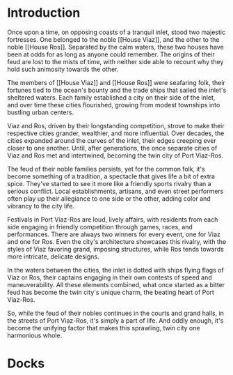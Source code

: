 # Introduction
Once upon a time, on opposing coasts of a tranquil inlet, stood two majestic fortresses. One belonged to the noble [[House Viaz]], and the other to the noble [[House Ros]]. Separated by the calm waters, these two houses have been at odds for as long as anyone could remember. The origins of their feud are lost to the mists of time, with neither side able to recount why they hold such animosity towards the other.

The members of [[House Viaz]] and [[House Ros]] were seafaring folk, their fortunes tied to the ocean's bounty and the trade ships that sailed the inlet's sheltered waters. Each family established a city on their side of the inlet, and over time these cities flourished, growing from modest townships into bustling urban centers.

Viaz and Ros, driven by their longstanding competition, strove to make their respective cities grander, wealthier, and more influential. Over decades, the cities expanded around the curves of the inlet, their edges creeping ever closer to one another. Until, after generations, the once separate cities of Viaz and Ros met and intertwined, becoming the twin city of Port Viaz-Ros.

The feud of their noble families persists, yet for the common folk, it's become something of a tradition, a spectacle that gives life a bit of extra spice. They've started to see it more like a friendly sports rivalry than a serious conflict. Local establishments, artisans, and even street performers often play up their allegiance to one side or the other, adding color and vibrancy to the city life.

Festivals in Port Viaz-Ros are loud, lively affairs, with residents from each side engaging in friendly competition through games, races, and performances. There are always two winners for every event, one for Viaz and one for Ros. Even the city's architecture showcases this rivalry, with the styles of Viaz favoring grand, imposing structures, while Ros tends towards more intricate, delicate designs.

In the waters between the cities, the inlet is dotted with ships flying flags of Viaz or Ros, their captains engaging in their own contests of speed and maneuverability. All these elements combined, what once started as a bitter feud has become the twin city's unique charm, the beating heart of Port Viaz-Ros.

So, while the feud of their nobles continues in the courts and grand halls, in the streets of Port Viaz-Ros, it's simply a part of life. And oddly enough, it's become the unifying factor that makes this sprawling, twin city one harmonious whole.

# Docks